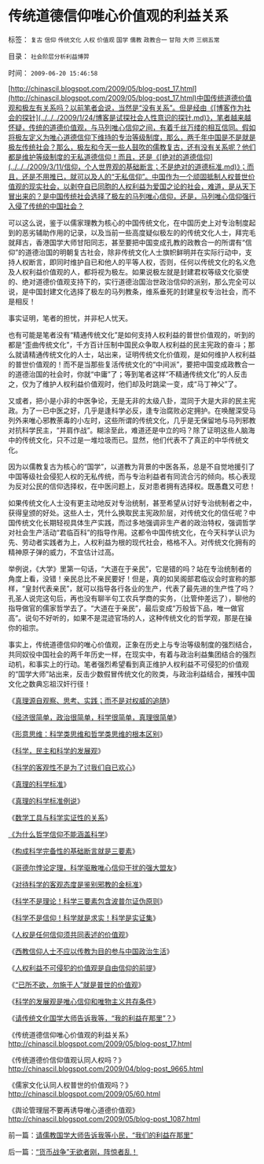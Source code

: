 # 传统道德信仰唯心价值观的利益关系

标签： `复古` `信仰` `传统文化` `人权` `价值观` `国学` `儒教` `政教合一` `甘阳` `大师` `三纲五常` 

目录： `社会阶层分析利益博羿`

时间： `2009-06-20 15:46:58`

[http://chinascil.blogspot.com/2009/05/blog-post_17.html](http://chinascil.blogspot.com/2009/05/blog-post_17.html)中国传统道德价值观和极左有关系吗？以前笔者会说，当然是“没有关系”。但是经由《[博客作为社会的探针](../../../2009/1/24/博客是试探社会人性意识的探针.md)》，笔者越来越怀疑，传统的道德价值观，与马列唯心信仰之间，有着千丝万缕的相互信同。假如将极左定义为唯心道德信仰下维持的专治等级制度，那么，两千年中国是不是就是极左传统社会？那么，极左和今天一些人鼓吹的儒教复古，还有没有关系呢？他们都是维护等级制度的无私道德信仰！而且，还是《[绝对的道德信仰](../../../2009/3/11/信仰，个人世界观的基础断言；不是绝对的道德标准.md)》；而且，还是不用推已，就可以及人的“无私信仰”。中国作为一个顽固抵制人权普世价值观的现实社会，以剥夺自已同胞的人权利益为爱国之论的社会，难道，是从天下冒出来的？是中国传统社会选择了极左的马列唯心信仰，还是，马列唯心信仰强行入侵了传统的中国社会？

可以这么说，鉴于以儒家理教为核心的中国传统文化，在中国历史上对专治制度起到的恶劣辅助作用的记录，以及当前一些高度疑似极左的的传统文化人士，拜完毛就拜古，香港国学大师甘阳同志，甚至要把中国变成孔教的政教合一的所谓有“信仰”的道德治国的明朝复古社会，除非传统文化人士旗帜鲜明并在实际行动中，支持人权断言，即同时维护自已和他人的平等人权，否则，任何以传统文化的名义危及人权利益价值观的人，都将视为极左。如果说极左就是封建君权等级文化驱使的、绝对道德价值观支持下的，实行道德治国治世政治信仰的派别，那么完全可以说，是中国封建文化选择了极左的马列教条，维系垂死的封建皇权专治社会，而不是相反！

事实证明，笔者的担忧，并非杞人忧天。

也有可能是笔者没有“精通传统文化”是如何支持人权利益的普世价值观的，听到的都是“歪曲传统文化”，千方百计压制中国民众争取人权利益的民主宪政的奋斗；那么就请精通传统文化的人士，站出来，证明传统文化价值观，是如何维护人权利益的普世价值观的！而不是当那些复活传统文化的“中间派”，要把中国变成政教合一的道德治国的社会时，你就“中庸”了；等到笔者这样“不精通传统文化”的人反击之，仅为了维护人权利益价值观时，他们却及时跳梁一变，成“马丁神父”了。

又或者，把小是小非的中医争论，无是无非的太级八卦，混同于大是大非的民主宪政。为了一已中医之好，几乎是逢科学必反，逢专治腐败必定拥护。在唤醒深受马列外来唯心邪教荼毒的小左时，这些所谓的传统文化，几乎是无保留地与马列邪教对抗科学民主，“并肩作战”。糊涂至此，难道还是中立的吗？除了证明这些人脑海中的传统文化，只不过是一堆垃圾而已。显然，他们代表不了真正的中华传统文化。

因为以儒教复古为核心的“国学”，以道教为背景的中医各系，总是不自觉地援引了中国等级社会侵犯人权的无私传统，而与专治利益者有同流合污的倾向。核心表现为反对公民的信仰选择权，在中医问题上，反对患者拥有选择权。既愚蠢又可悲！

如果传统文化人士没有更主动地反对专治统制，甚至希望从讨好专治统制者之中，获得皇颁的好处。这些人士，凭什么换取民主宪政阶层，对传统文化的信任呢？中国传统文化长期轻视具体生产实践，而过多地强调非生产者的政治特权，强调哲学对社会生产活动“君临百科”的指导作用。这都令中国传统文化，在今天科学认识为先、劳动者实践者为上，人权利益为根的现代社会，格格不入。对传统文化拥有的精神原子弹的威力，不宜估计过高。

举例说，《大学》里第一句话，“大道在于亲民”，它是错的吗？站在专治统制者的角度上看，没错！亲民总比不亲民要好！但是，真的如吴阁部君临议会时宣称的那样，“皇封代表亲民”，就可以指导各行各业的生产，代表了最先进的生产性了吗？孔圣人说完这句后，再也没有聊半句工农兵学商的实务，（比管仲差远了），聊他的指导做官的儒家哲学去了。“大道在于亲民”，最后变成“万般皆下品，唯一做官高”。说句不好听的，如果不是混迹官场的人，这种传统文化的哲学观，那是在操你的祖宗。

事实上，传统道德信仰的唯心价值观，正象在历史上与专治等级制度的强烈结合，共同奴役中国社会的两千年历史一样，在现实中，有着与政治利益集团结合的强烈动机，和事实上的行动。笔者强烈希望看到真正维护人权利益不可侵犯的价值观的“国学大师”站出来，反击少数假冒传统文化的败类，与政治利益结合，摧残中国文化之数典忘祖汉奸行径！

《[真理源自观察、思考、实践；而不是对权威的追随](../../../2008/6/6/真理源自观察、思考、实践；而不是对权威的追随.md)》

《[经济很简单，政治很简单，科学很简单，真理很简单](../../../2009/1/24/经济很简单，政治很简单，科学很简单，真理很简单.md)》

《[形意思维：科学类思维和哲学类思维的根本区别](../../../2009/4/17/形意思维：科学类思维和哲学类思维的根本区别.md)》

《[科学，民主和科学的发展观](../../../2009/4/25/科学，民主和科学的发展观.md)》

《[科学的客观性不是为了讨我们自已欢心](../../../2009/5/8/科学的客观性不是为了讨我们欢心.md)》

《[真理的科学标准](../../../2009/5/6/真理的科学的标准.md)》

《[真理的科学标准例说](../../../2009/5/9/真理的科学标准例说.md)》

《[数学工具与科学实证性的关系](../../../2009/5/10/数学工具与科学实证性的关系.md)》

[《为什么哲学信仰不能涵盖科学](../../../2009/6/1/为什么哲学信仰不能涵盖科学.md)》

《[构成科学完备性的基础断言就是三要素](../../../2009/6/5/构成科学完备性的基础断言就是三要素.md)》

《[哥德尔悖论定理，科学驱散唯心信仰干扰的强大盟友](../../../2009/6/6/哥德尔悖论定理，唯心哲学的恶梦.md)》

《[对待科学的客观态度是鉴别邪教的金标准](../../../2009/6/14/人权普世价值观是自由信仰的前提条件.md)》

《[科学不是理论！科学三要素包含波普尔证伪原则](../../../2009/6/18/科学不是理论！科学三要素包含波普尔证伪原则.md)》

《[科学不是信仰！科学就是求实！科学是实证集](../../../2009/6/18/科学是实证集；为什么诺贝尔不喜欢中国传统文化.md)》

《[人权是任何信仰须共同表述的价值观](../../../2009/6/17/人权是任何信仰须共同表述的价值观.md)》

《[西教信仰人士不应以传教为目的参与中国政治生活](../../../2009/6/14/西教信仰人士不应以传教为目的参与中国政治生活.md)》

《[人权利益不可侵犯的价值观是自由信仰的前提](../../../2009/6/14/人权普世价值观是自由信仰的前提条件.md)》

《[“已所不欲，勿施于人”就是普世的价值观](../../../2009/6/19/“已所不欲，勿施于人”就是普世的价值观.md)》

《[科学的发展观是唯心信仰和唯物主义共存条件](../../../2009/6/19/科学认知是唯心信仰和唯物主义共存条件.md)》

《[请传统文化国学大师告诉我等，“我的利益在那里”？](../../../2009/6/19/请儒教国学大师告诉我等小民，“我们的利益在那里”.md)》

《传统道德信仰唯心价值观的利益关系》http://chinascil.blogspot.com/2009/05/blog-post_17.html

《传统道德价信仰值观认同人权吗？》http://chinascil.blogspot.com/2009/04/blog-post_9665.html

《儒家文化认同人权普世的价值观吗？》http://chinascil.blogspot.com/2009/05/60.html

《舆论管理层不要再诱导唯心道德价值观》http://chinascil.blogspot.com/2009/05/blog-post_1087.html



前一篇：[请儒教国学大师告诉我等小民，“我们的利益在那里”](../../../2009/6/19/请儒教国学大师告诉我等小民，“我们的利益在那里”.md)

后一篇：[“货币战争”无欲者刚，阵惊者乱！](../../../2009/6/20/“货币战争”无欲者刚，阵惊者乱！.md)